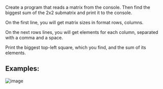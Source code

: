 Create a program that reads a matrix from the console. Then find the biggest sum of the 2x2 submatrix and print it to the console.

On the first line, you will get matrix sizes in format rows, columns.

On the next rows lines, you will get elements for each column, separated with a comma and a space.

Print the biggest top-left square, which you find, and the sum of its elements.

## Examples:

![image](https://user-images.githubusercontent.com/45227327/213569501-946f9f6e-d943-4965-8b0c-a395c32a6f9b.png)
